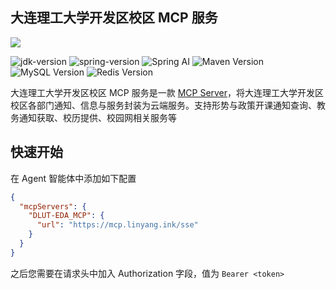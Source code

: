 ## 大连理工大学开发区校区 MCP 服务

[![](https://img.shields.io/badge/Version-1.0.0-brightgreen)]()

![jdk-version](https://img.shields.io/badge/Java-v21.0.7-blue?style=flat-square&logo=java&labelColor=gray)  ![spring-version](https://img.shields.io/badge/SpringBoot-v3.3.0-deepgreen?style=flat-square&logo=spring-boot&labelColor=gray&logoColor=white)  ![Spring AI](https://img.shields.io/static/v1?label=Spring%20AI&message=1.0.0-M6&color=blue&logo=spring)  ![Maven Version](https://img.shields.io/badge/Maven-3.9.9-orange?logo=apachemaven)  ![MySQL Version](https://img.shields.io/badge/MySQL-8.4.5-blue?logo=mysql)  ![Redis Version](https://img.shields.io/static/v1?label=Redis&message=7.4.2&color=brightgreen&logo=redis)

大连理工大学开发区校区 MCP 服务是一款 [MCP Server](https://modelcontextprotocol.io/introduction)，将大连理工大学开发区校区各部门通知、信息与服务封装为云端服务。支持形势与政策开课通知查询、教务通知获取、校历提供、校园网相关服务等

## 快速开始
在 Agent 智能体中添加如下配置

```json
{
  "mcpServers": {
    "DLUT-EDA_MCP": {
      "url": "https://mcp.linyang.ink/sse"
    }
  }
}
```

之后您需要在请求头中加入 Authorization 字段，值为 `Bearer <token>`
